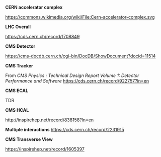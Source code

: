 
**CERN accelerator complex**

https://commons.wikimedia.org/wiki/File:Cern-accelerator-complex.svg


**LHC Overall**

https://cds.cern.ch/record/1708849

**CMS Detector**

https://cms-docdb.cern.ch/cgi-bin/DocDB/ShowDocument?docid=11514

**CMS Tracker**

From *CMS Physics : Technical Design Report Volume 1:
Detector Performance and Software*
https://cds.cern.ch/record/922757?ln=en

**CMS ECAL**

TDR

**CMS HCAL**

http://inspirehep.net/record/838158?ln=en


**Multiple interactions**
https://cds.cern.ch/record/2231915

**CMS Transverse View**

https://inspirehep.net/record/1605397